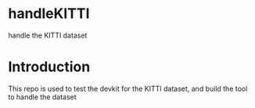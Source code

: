 # handleKITTI
handle the KITTI dataset

# Introduction
This repo is used to test the devkit for the KITTI dataset, and build the tool to handle the dataset
